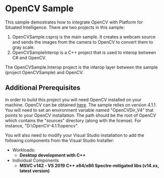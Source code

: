 ﻿# OpenCV Sample

This sample demostrates how to integrate OpenCV with Platform for Situated Intelligence. There are two projects in this sample:
  1) OpenCVSample.csproj is the main sample. It creates a webcam source and sends the images from the camera to OpenCV to convert them to gray scale.
  2) OpenCVSampleInterop is a C++ project that is used to interop between C# and OpenCV.

The OpenCVSample.Interop project is the interop layer between the sample (project OpenCVSample) and OpenCV.

## Additional Prerequisites

In order to build this project you will need OpenCV installed on your machine. OpenCV can be obtained [here](http://opencv.org/releases.html). The sample relies on version 4.1.1. You will need to set an environment variable named "OpenCVDir_V4" that points to your OpenCV installation. The path should be the root of OpenCV which contains the "sources" directory (along with the license). For instance, "D:\OpenCV-4.1.1\opencv".

You will also need to modify your Visual Studio installation to add the following components from the Visual Studio Installer:
* Workloads:
  * __Desktop development with C++__
* Individual Components
  * __MSVC v142 - VS 2019 C++ x64/x86 Spectre-mitigated libs (v14.xx, latest version)__
